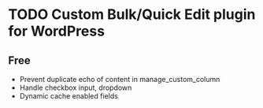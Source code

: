 # TODO Custom Bulk/Quick Edit plugin for WordPress

## Free

* Prevent duplicate echo of content in manage_custom_column
* Handle checkbox input, dropdown
* Dynamic cache enabled fields